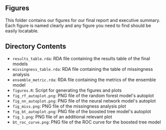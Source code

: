 ## Figures

This folder contains our figures for our final report and executive summary. Each figure is named clearly and any figure you need to find should be easily locatable.

## Directory Contents

- `results_table.rda`: RDA file containing the results table of the final models
- `missingness_table.rda`: RDA file containing the table of missingness analysis
- `ensemble_metric.rda`: RDA file containing the metrics of the ensemble model
- `figures.R`: Script for generating the figures and plots
- `fig_rf_autoplot.png`: PNG file of the random forest model's autoplot
- `fig_nn_autoplot.png`: PNG file of the neural network model's autoplot
- `fig_miss.png`: PNG file of the missingness analysis plot
- `fig_bt_autoplot.png`: PNG file of the boosted tree model's autoplot
- `fig_1.png`: PNG file of an additional relevant plot
- `bt_roc_curve.png`: PNG file of the ROC curve for the boosted tree model



